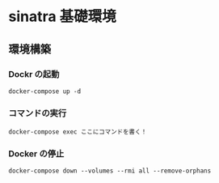 # sinatra 基礎環境

## 環境構築

### Dockr の起動

```
docker-compose up -d
```

### コマンドの実行
```
docker-compose exec ここにコマンドを書く！
```

### Docker の停止

```
docker-compose down --volumes --rmi all --remove-orphans
```
